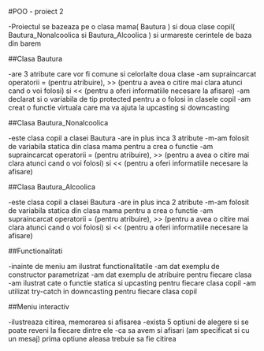#POO - proiect 2

-Proiectul se bazeaza pe o clasa mama( Bautura ) si doua clase copil( Bautura_Nonalcoolica si Bautura_Alcoolica ) si urmareste cerintele de baza din barem

##Clasa Bautura

-are 3 atribute care vor fi comune si celorlalte doua clase 
-am supraincarcat operatorii = (pentru atribuire), >> (pentru a avea o citire mai clara atunci cand o voi folosi) si << (pentru a oferi informatiile necesare la afisare)
-am declarat si o variabila de tip protected pentru a o folosi in clasele copil
-am creat o functie virtuala care ma va ajuta la upcasting si downcasting

##Clasa Bautura_Nonalcoolica

-este clasa copil a clasei Bautura
-are in plus inca 3 atribute
-m-am folosit de variabila statica din clasa mama pentru a crea o functie
-am supraincarcat operatorii = (pentru atribuire), >> (pentru a avea o citire mai clara atunci cand o voi folosi) si << (pentru a oferi informatiile necesare la afisare)

##Clasa Bautura_Alcoolica

-este clasa copil a clasei Bautura
-are in plus inca 2 atribute
-m-am folosit de variabila statica din clasa mama pentru a crea o functie
-am supraincarcat operatorii = (pentru atribuire), >> (pentru a avea o citire mai clara atunci cand o voi folosi) si << (pentru a oferi informatiile necesare la afisare)

##Functionalitati

-inainte de meniu am ilustrat functionalitatile
-am dat exemplu de constructor parametrizat
-am dat exemplu de atribuire pentru fiecare clasa
-am ilustrat cate o functie statica si upcasting pentru fiecare clasa copil
-am utilizat try-catch in downcasting pentru fiecare clasa copil

##Meniu interactiv

-ilustreaza citirea, memorarea si afisarea
-exista 5 optiuni de alegere si se poate reveni la fiecare dintre ele
-ca sa avem si afisari (am specificat si cu un mesaj) prima optiune aleasa trebuie sa fie citirea


